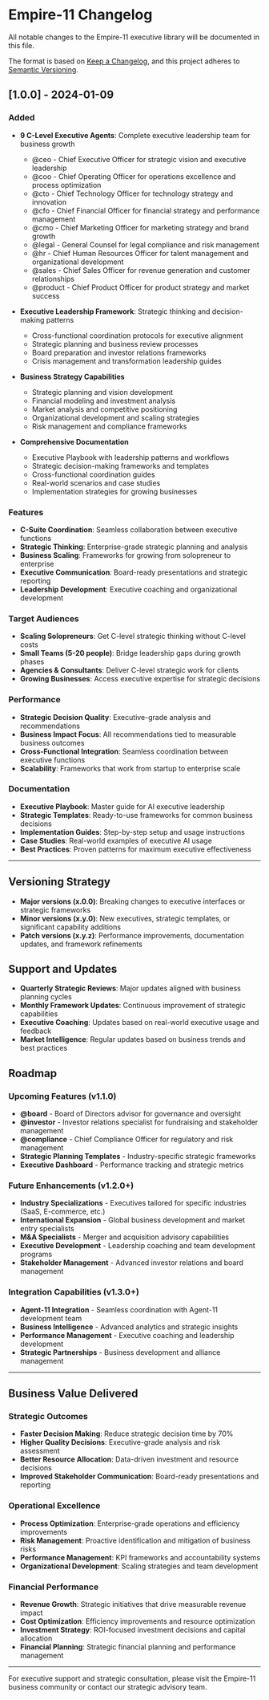 # Empire-11 Changelog

All notable changes to the Empire-11 executive library will be documented in this file.

The format is based on [Keep a Changelog](https://keepachangelog.com/en/1.0.0/),
and this project adheres to [Semantic Versioning](https://semver.org/spec/v2.0.0.html).

## [1.0.0] - 2024-01-09

### Added
- **9 C-Level Executive Agents**: Complete executive leadership team for business growth
  - @ceo - Chief Executive Officer for strategic vision and executive leadership
  - @coo - Chief Operating Officer for operations excellence and process optimization
  - @cto - Chief Technology Officer for technology strategy and innovation
  - @cfo - Chief Financial Officer for financial strategy and performance management
  - @cmo - Chief Marketing Officer for marketing strategy and brand growth
  - @legal - General Counsel for legal compliance and risk management
  - @hr - Chief Human Resources Officer for talent management and organizational development
  - @sales - Chief Sales Officer for revenue generation and customer relationships
  - @product - Chief Product Officer for product strategy and market success

- **Executive Leadership Framework**: Strategic thinking and decision-making patterns
  - Cross-functional coordination protocols for executive alignment
  - Strategic planning and business review processes
  - Board preparation and investor relations frameworks
  - Crisis management and transformation leadership guides

- **Business Strategy Capabilities**
  - Strategic planning and vision development
  - Financial modeling and investment analysis
  - Market analysis and competitive positioning
  - Organizational development and scaling strategies
  - Risk management and compliance frameworks

- **Comprehensive Documentation**
  - Executive Playbook with leadership patterns and workflows
  - Strategic decision-making frameworks and templates
  - Cross-functional coordination guides
  - Real-world scenarios and case studies
  - Implementation strategies for growing businesses

### Features
- **C-Suite Coordination**: Seamless collaboration between executive functions
- **Strategic Thinking**: Enterprise-grade strategic planning and analysis
- **Business Scaling**: Frameworks for growing from solopreneur to enterprise
- **Executive Communication**: Board-ready presentations and strategic reporting
- **Leadership Development**: Executive coaching and organizational development

### Target Audiences
- **Scaling Solopreneurs**: Get C-level strategic thinking without C-level costs
- **Small Teams (5-20 people)**: Bridge leadership gaps during growth phases
- **Agencies & Consultants**: Deliver C-level strategic work for clients
- **Growing Businesses**: Access executive expertise for strategic decisions

### Performance
- **Strategic Decision Quality**: Executive-grade analysis and recommendations
- **Business Impact Focus**: All recommendations tied to measurable business outcomes
- **Cross-Functional Integration**: Seamless coordination between executive functions
- **Scalability**: Frameworks that work from startup to enterprise scale

### Documentation
- **Executive Playbook**: Master guide for AI executive leadership
- **Strategic Templates**: Ready-to-use frameworks for common business decisions
- **Implementation Guides**: Step-by-step setup and usage instructions
- **Case Studies**: Real-world examples of executive AI usage
- **Best Practices**: Proven patterns for maximum executive effectiveness

---

## Versioning Strategy

- **Major versions (x.0.0)**: Breaking changes to executive interfaces or strategic frameworks
- **Minor versions (x.y.0)**: New executives, strategic templates, or significant capability additions
- **Patch versions (x.y.z)**: Performance improvements, documentation updates, and framework refinements

## Support and Updates

- **Quarterly Strategic Reviews**: Major updates aligned with business planning cycles
- **Monthly Framework Updates**: Continuous improvement of strategic capabilities
- **Executive Coaching**: Updates based on real-world executive usage and feedback
- **Market Intelligence**: Regular updates based on business trends and best practices

## Roadmap

### Upcoming Features (v1.1.0)
- **@board** - Board of Directors advisor for governance and oversight
- **@investor** - Investor relations specialist for fundraising and stakeholder management
- **@compliance** - Chief Compliance Officer for regulatory and risk management
- **Strategic Planning Templates** - Industry-specific strategic frameworks
- **Executive Dashboard** - Performance tracking and strategic metrics

### Future Enhancements (v1.2.0+)
- **Industry Specializations** - Executives tailored for specific industries (SaaS, E-commerce, etc.)
- **International Expansion** - Global business development and market entry specialists
- **M&A Specialists** - Merger and acquisition advisory capabilities
- **Executive Development** - Leadership coaching and team development programs
- **Stakeholder Management** - Advanced investor relations and board management

### Integration Capabilities (v1.3.0+)
- **Agent-11 Integration** - Seamless coordination with Agent-11 development team
- **Business Intelligence** - Advanced analytics and strategic insights
- **Performance Management** - Executive coaching and leadership development
- **Strategic Partnerships** - Business development and alliance management

---

## Business Value Delivered

### Strategic Outcomes
- **Faster Decision Making**: Reduce strategic decision time by 70%
- **Higher Quality Decisions**: Executive-grade analysis and risk assessment
- **Better Resource Allocation**: Data-driven investment and resource decisions
- **Improved Stakeholder Communication**: Board-ready presentations and reporting

### Operational Excellence
- **Process Optimization**: Enterprise-grade operations and efficiency improvements
- **Risk Management**: Proactive identification and mitigation of business risks
- **Performance Management**: KPI frameworks and accountability systems
- **Organizational Development**: Scaling strategies and team development

### Financial Performance
- **Revenue Growth**: Strategic initiatives that drive measurable revenue impact
- **Cost Optimization**: Efficiency improvements and resource optimization
- **Investment Strategy**: ROI-focused investment decisions and capital allocation
- **Financial Planning**: Strategic financial planning and performance management

---

For executive support and strategic consultation, please visit the Empire-11 business community or contact our strategic advisory team.